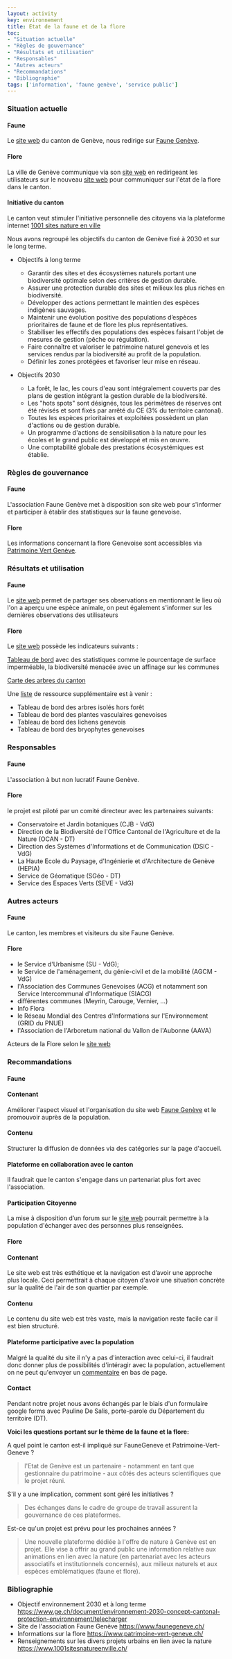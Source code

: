 ```yaml
---
layout: activity
key: environnement
title: Etat de la faune et de la flore
toc:
- "Situation actuelle"
- "Règles de gouvernance"
- "Résultats et utilisation"
- "Responsables"
- "Autres acteurs"
- "Recommandations"
- "Bibliographie"
tags: ['information', 'faune genève', 'service public']
---
```


### Situation actuelle
#### Faune

Le [site web](https://www.ge.ch/transmettre-observation-nature/plateforme-suivi-faune-du-canton-geneve) du canton de Genève, nous redirige sur [Faune Genève](https://www.faunegeneve.ch/).

#### Flore

La ville de Genève communique via son [site web](http://www.ville-ge.ch/cjb/conservation_activites_flore_ge.php) en redirigeant les utilisateurs sur le nouveau [site web](https://www.patrimoine-vert-geneve.ch/) pour communiquer sur l'état de la flore dans le canton.

#### Initiative du canton

Le canton veut stimuler l'initiative personnelle des citoyens via la plateforme internet [1001 sites nature en ville](https://www.1001sitesnatureenville.ch/) 

Nous avons regroupé les objectifs du canton de Genève fixé à 2030 et sur le long terme.
* Objectifs à long terme
    * Garantir des sites et des écosystèmes naturels portant une biodiversité optimale selon des critères de gestion durable.
    * Assurer une protection durable des sites et milieux les plus riches en biodiversité.
    * Développer des actions permettant le maintien des espèces indigènes sauvages.
    * Maintenir une évolution positive des populations d’espèces prioritaires de faune et de flore les plus représentatives.
    * Stabiliser les effectifs des populations des espèces faisant l'objet de mesures de gestion (pêche ou régulation).
    * Faire connaître et valoriser le patrimoine naturel genevois et les services rendus par la biodiversité au profit de la population.
    * Définir les zones protégées et favoriser leur mise en réseau.

* Objectifs 2030
    * La forêt, le lac, les cours d'eau sont intégralement couverts par des plans de gestion intégrant la gestion durable de la biodiversité.
    * Les "hots spots" sont désignés, tous les périmètres de réserves ont été révisés et sont fixés par arrêté du CE    (3% du territoire cantonal).
    * Toutes les espèces prioritaires et exploitées possèdent un plan d'actions ou de gestion durable.
    * Un programme d'actions de sensibilisation à la nature pour les écoles et le grand public est développé et mis en œuvre.
    * Une comptabilité globale des prestations écosystémiques est établie.


### Règles de gouvernance
#### Faune

L'association Faune Genève met à disposition son site web pour s'informer et participer à établir des statistiques sur la faune genevoise. 

#### Flore

Les informations concernant la flore Genevoise sont accessibles via [Patrimoine Vert Genève](https://www.patrimoine-vert-geneve.ch/).


### Résultats et utilisation
#### Faune

Le [site web](https://www.faunegeneve.ch) permet de partager ses observations en mentionnant le lieu où l'on a aperçu une espèce animale, on peut également s'informer sur les dernières observations des utilisateurs 

#### Flore

Le [site web](https://www.patrimoine-vert-geneve.ch/cartes-et-indicateurs) possède les indicateurs suivants :

[Tableau de bord](https://villege.maps.arcgis.com/apps/opsdashboard/index.html#/89a5ddd8a51c45348251c6db13383ae2) avec des statistiques comme le pourcentage de surface imperméable, la biodiversité menacée avec un affinage sur les communes

[Carte des arbres du canton](https://ge.ch/tericaconsultation/)

Une [liste](https://www.patrimoine-vert-geneve.ch/cartes-et-indicateurs) de ressource supplémentaire est à venir :
* Tableau de bord des arbres isolés hors forêt
* Tableau de bord des plantes vasculaires genevoises
* Tableau de bord des lichens genevois
* Tableau de bord des bryophytes genevoises

### Responsables
#### Faune

L'association à but non lucratif Faune Genève.
#### Flore

le projet est piloté par un comité directeur avec les partenaires suivants:

* Conservatoire et Jardin botaniques (CJB - VdG)
* Direction de la Biodiversité de l'Office Cantonal de l'Agriculture et de la Nature (OCAN - DT)
* Direction des Systèmes d'Informations et de Communication (DSIC - VdG)
* La Haute Ecole du Paysage, d'Ingénierie et d'Architecture de Genève (HEPIA)
* Service de Géomatique (SGéo - DT)
* Service des Espaces Verts (SEVE - VdG)

### Autres acteurs
#### Faune

Le canton, les membres et visiteurs du site Faune Genève.

#### Flore

* le Service d'Urbanisme (SU - VdG);
* le Service de l'aménagement, du génie-civil et de la mobilité (AGCM - VdG)
* l'Association des Communes Genevoises (ACG) et notamment son Service Intercommunal d'Informatique (SIACG)
* différentes communes (Meyrin, Carouge, Vernier, ...)
* Info Flora
* le Réseau Mondial des Centres d'Informations sur l'Environnement (GRID du PNUE)
* l'Association de l'Arboretum national du Vallon de l'Aubonne (AAVA)

Acteurs de la Flore selon le [site web](https://www.patrimoine-vert-geneve.ch/node/4723)

### Recommandations

#### Faune

#### Contenant
Améliorer l'aspect visuel et l'organisation du site web [Faune Genève](https://www.faunegeneve.ch/) et le promouvoir auprès de la population.
#### Contenu
Structurer la diffusion de données via des catégories sur la page d'accueil.
#### Plateforme en collaboration avec le canton
Il faudrait que le canton s'engage dans un partenariat plus fort avec l'association. 
#### Participation Citoyenne
La mise à disposition d’un forum sur le [site web](https://www.faunegeneve.ch) pourrait permettre à la population d'échanger avec des personnes plus renseignées.

#### Flore

#### Contenant
Le site web est très esthétique et la navigation est  d’avoir une approche plus locale. Ceci permettrait à chaque citoyen d'avoir une situation concrète sur la qualité de l'air de son quartier par exemple.
#### Contenu
Le contenu du site web est très vaste, mais la navigation reste facile car il est bien structuré.

#### Plateforme participative avec la population
Malgré la qualité du site il n'y a pas d'interaction avec celui-ci, il faudrait donc donner plus de possibilités d'intéragir avec la population, actuellement on ne peut qu'envoyer un [commentaire](https://www.patrimoine-vert-geneve.ch/) en bas de page.

#### Contact 

Pendant notre projet nous avons échangés par le biais d'un formulaire google forms avec Pauline De Salis, porte-parole du Département du territoire (DT).

**Voici les questions portant sur le thème de la faune et la flore:**

A quel point le canton est-il impliqué sur FauneGeneve et Patrimoine-Vert-Geneve ?

>l'Etat de Genève est un partenaire - notamment en tant que gestionnaire du patrimoine - aux côtés des acteurs scientifiques que le projet réuni.

S'il y a une implication, comment sont géré les initiatives ?

>Des échanges dans le cadre de groupe de travail assurent la gouvernance de ces plateformes.

Est-ce qu'un projet est prévu pour les prochaines années ?

>Une nouvelle plateforme dédiée à l'offre de nature à Genève est en projet. Elle vise à offrir au grand public une information relative aux animations en lien avec la nature (en partenariat avec les acteurs associatifs et institutionnels concernés), aux milieux naturels et aux espèces emblématiques (faune et flore).

### Bibliographie

* Objectif environnement 2030 et à long terme https://www.ge.ch/document/environnement-2030-concept-cantonal-protection-environnement/telecharger
* Site de l'association Faune Genève https://www.faunegeneve.ch/
* Informations sur la flore  https://www.patrimoine-vert-geneve.ch/
* Renseignements sur les divers projets urbains en lien avec la nature https://www.1001sitesnatureenville.ch/

